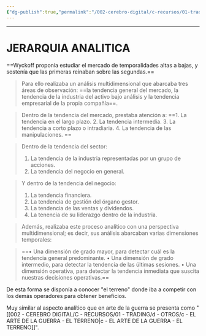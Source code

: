 ```yaml
---
{"dg-publish":true,"permalink":"/002-cerebro-digital/c-recursos/01-trading/a-libros/02-el-metodo-wyckoff/a-jerarquia-analitica/"}
---
```



---
# JERARQUIA ANALITICA
==Wyckoff proponía estudiar el mercado de temporalidades altas a bajas, y sostenía que las primeras reinaban sobre las segundas.==

>Para ello realizaba un análisis multidimensional que abarcaba tres áreas de observación: ==la tendencia general del mercado, la tendencia de la industria del activo bajo análisis y la tendencia empresarial de la propia compañía==.

>Dentro de la tendencia del mercado, prestaba atención a: 
>==1. La tendencia en el largo plazo. 
>2. La tendencia intermedia. 
>3. La tendencia a corto plazo o intradiaria. 
>4. La tendencia de las manipulaciones. ==

>Dentro de la tendencia del sector: 
>1. La tendencia de la industria representadas por un grupo de acciones. 
>2. La tendencia del negocio en general.

>Y dentro de la tendencia del negocio: 
>1. La tendencia financiera. 
>2. La tendencia de gestión del órgano gestor. 
>3. La tendencia de las ventas y dividendos. 
>4. La tenencia de su liderazgo dentro de la industria.

>Además, realizaba este proceso analítico con una perspectiva multidimensional; es decir, sus análisis abarcaban varias dimensiones temporales: 

>==• Una dimensión de grado mayor, para detectar cuál es la tendencia general predominante. 
>• Una dimensión de grado intermedio, para detectar la tendencia de las últimas sesiones.
>• Una dimensión operativa, para detectar la tendencia inmediata que suscita nuestras decisiones operativas.==


De esta forma se disponía a conocer "el terreno" donde iba a competir con los demás operadores para obtener beneficios.

Muy similar al aspecto analítico que en arte de la guerra se presenta como "[[002 - CEREBRO DIGITAL/C - RECURSOS/01 - TRADING/d - OTROS/c - EL ARTE DE LA GUERRA - EL TERRENO\|c - EL ARTE DE LA GUERRA - EL TERRENO]]".